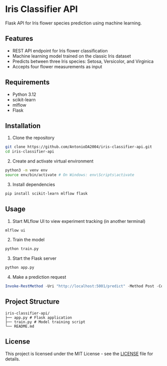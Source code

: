 # Iris Classifier API

Flask API for Iris flower species prediction using machine learning.

## Features

- REST API endpoint for Iris flower classification
- Machine learning model trained on the classic Iris dataset
- Predicts between three Iris species: Setosa, Versicolor, and Virginica
- Accepts four flower measurements as input

## Requirements

- Python 3.12
- scikit-learn
- mlflow
- Flask

## Installation

1. Clone the repository
```bash
git clone https://github.com/AntonioDA2004/iris-classifier-api.git
cd iris-classifier-api
```

2. Create and activate virtual environment
```bash
python3 -m venv env
source env/bin/activate # On Windows: env\Scripts\activate
```

3. Install dependencies
```bash
pip install scikit-learn mlflow flask
```

## Usage

1. Start MLflow UI to view experiment tracking (in another terminal)
```bash
mlflow ui
```

2. Train the model
```bash
python train.py
```

3. Start the Flask server
```bash
python app.py
```

4. Make a prediction request
```powershell
Invoke-RestMethod -Uri "http://localhost:5001/predict" -Method Post -ContentType "application/json" -Body '{"features":[5.1,3.5,1.4,0.2]}'
```

## Project Structure
```
iris-classifier-api/ 
├── app.py # Flask application 
├── train.py # Model training script 
└── README.md
```

## License

This project is licensed under the MIT License - see the [LICENSE](LICENSE) file for details.
